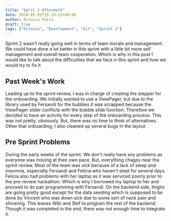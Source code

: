 ```yaml
---
title: "Sprit 2 Aftermath"
date: 2018-05-02T15:19:21+09:00
author: Octavio Putra
draft: true
tags: ["Octavio", "Development", "Git", "Sprint 2"]
---
```


Sprint 2 wasn't really going well in terms of team morale and management. We could have done a lot better in this sprint with a little bit more self management and overall team cooperation. Which is why in this post I would like to talk about the difficulties that we face in this sprint and how we would try to fix it

## Past Week's Work
Leading up to the sprint review, I was in charge of creating the stepper for the onboarding. We initially wanted to use a ViewPager, but due to the library used by Fersandi for the bubbles it was scrapped because the ViewPager slider conflicts with the bubble slide function. Therefore we decided to have an activity for every step of the onboarding process. This was not pretty, obviously. But, there was no time to think of alternatives. Other that onboarding, I also cleaned up several bugs in the layout.

## Pre Sprint Problems
During the early weeks of the sprint. We don't really have any problems as everyone was moving at their own pace. But, everything chages near the sprint review. Most of the team was sick because of a lack of sleep and insomnia, especially Fersandi and Felicia who haven't slept for several days. Felicia also had problems with her laptop as it was serviced poorly prior to the pre-review hackathon. Which is why I borrowed my laptop to her and proceed to do pair programming with Fersandi. On the backend side, thighs are going pretty good except for the data seeding which is supposed to be done by Vincent who was down sick due to some sort of neck pain and shivering. This leaves Wibi and Stef to program the rest of the backend. Though it was completed in the end, there was not enough time to integrate it.
